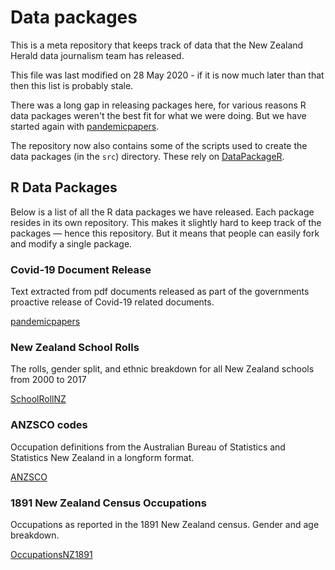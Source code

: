 # Data packages

This is a meta repository that keeps track of data that the New Zealand Herald data journalism team has released.

This file was last modified on 28 May 2020 - if it is now much later than that then this list is probably stale.

There was a long gap in releasing packages here, for various reasons R data packages weren't the
best fit for what we were doing. But we have started again with
[pandemicpapers](https://github.com/nzherald/pandemicpapers).

The repository now also contains some of the scripts used to create the data packages (in the `src`)
directory. These rely on [DataPackageR](https://github.com/ropensci/DataPackageR).


## R Data Packages

Below is a list of all the R data packages we have released.
Each package resides in its own repository. This makes it slightly hard to 
keep track of the packages &mdash; hence this repository. But it means that
people can easily fork and modify a single package.

### Covid-19 Document Release

Text extracted from pdf documents released as part of the governments proactive release of 
Covid-19 related documents.

[pandemicpapers](https://github.com/nzherald/pandemicpapers)

### New Zealand School Rolls

The rolls, gender split, and ethnic breakdown for all New Zealand
schools from 2000 to 2017

[SchoolRollNZ](https://github.com/nzherald/SchoolRollNZ)

### ANZSCO codes

Occupation definitions from the Australian Bureau of Statistics and 
Statistics New Zealand in a longform format.

[ANZSCO](https://github.com/nzherald/ANZSCO)

### 1891 New Zealand Census Occupations

Occupations as reported in the 1891 New Zealand census. Gender and age breakdown.

[OccupationsNZ1891](https://github.com/nzherald/OccupationsNZ1891)

